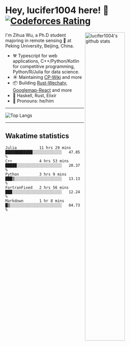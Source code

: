 # Hey, lucifer1004 here! :wave: [![Codeforces Rating](https://cfrating.ihcr.top/?user=lucifer1004&style=flat-square)](https://codeforces.com/profile/lucifer1004)

<img width="50%" align="right" alt="lucifer1004's github stats" src="https://github-readme-stats.vercel.app/api?username=lucifer1004&show_icons=true">

I'm Zihua Wu, a Ph.D student majoring in remote sensing :satellite: at Peking University, Beijing, China.

- :hammer_and_pick: Typescript for web applications, C++/Python/Kotlin for competitive programming, Python/R/Julia for data science.
- :sunny: Maintaining [CP-Wiki](https://cp-wiki.vercel.app) and more 
- :package: Building [Rust-Wechaty](https://github.com/wechaty/rust-wechaty), [Googlemap-React](https://github.com/googlemap-react/googlemap-react) and more
- :seedling: Haskell, Rust, Elixir
- :man: Pronouns: he/him

---

![Top Langs](https://github-readme-stats.vercel.app/api/top-langs/?username=lucifer1004&layout=compact)

---

## Wakatime statistics

<!--START_SECTION:waka-->
```text
Julia          11 hrs 29 mins  ████████████░░░░░░░░░░░░░   47.85 % 
C++            4 hrs 53 mins   █████░░░░░░░░░░░░░░░░░░░░   20.37 % 
Python         3 hrs 9 mins    ███▒░░░░░░░░░░░░░░░░░░░░░   13.13 % 
FortranFixed   2 hrs 56 mins   ███░░░░░░░░░░░░░░░░░░░░░░   12.24 % 
Markdown       1 hr 8 mins     █▒░░░░░░░░░░░░░░░░░░░░░░░   04.73 % 
```
<!--END_SECTION:waka-->
